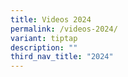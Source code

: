 ```yaml
---
title: Videos 2024
permalink: /videos-2024/
variant: tiptap
description: ""
third_nav_title: "2024"
---
```

